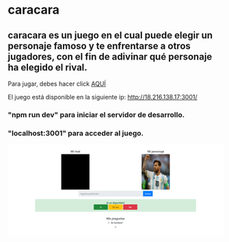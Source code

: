 # caracara
## caracara es un juego en el cual puede elegir un personaje famoso y te enfrentarse a otros jugadores, con el fin de adivinar qué personaje ha elegido el rival.

Para jugar, debes hacer click [AQUÍ](http://18.216.138.17:3001/)

El juego está disponible en la siguiente ip: http://18.216.138.17:3001/

### "npm run dev" para iniciar el servidor de desarrollo.
### "localhost:3001" para acceder al juego.

![imagen caracara](https://raw.githubusercontent.com/juanmarcoscabezas/caracara/master/caracara.png)
